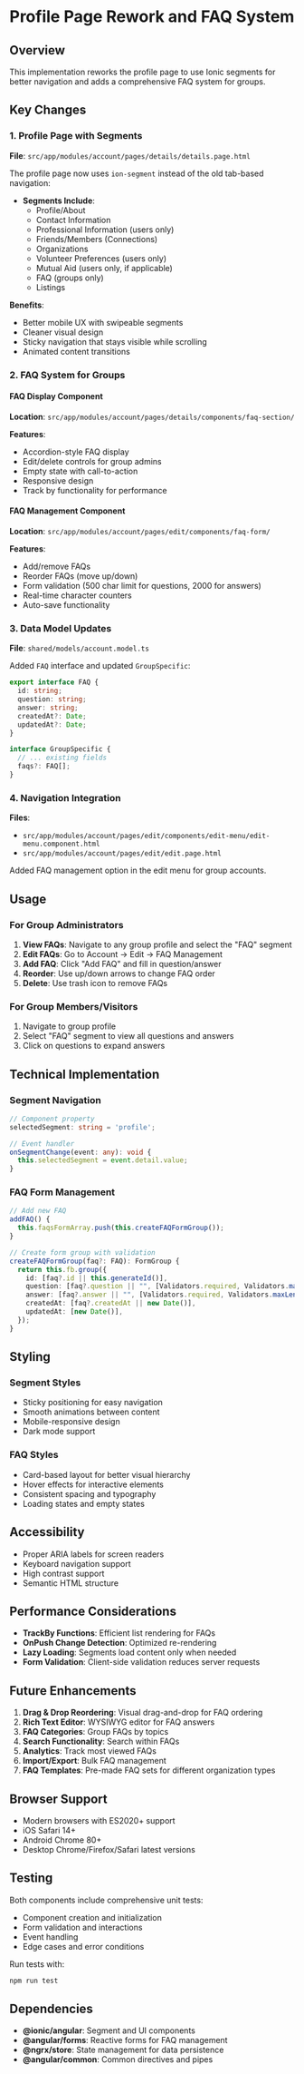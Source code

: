 # Profile Page Rework and FAQ System

## Overview

This implementation reworks the profile page to use Ionic segments for better navigation and adds a comprehensive FAQ system for groups.

## Key Changes

### 1. Profile Page with Segments

**File**: `src/app/modules/account/pages/details/details.page.html`

The profile page now uses `ion-segment` instead of the old tab-based navigation:

- **Segments Include**:
  - Profile/About
  - Contact Information
  - Professional Information (users only)
  - Friends/Members (Connections)
  - Organizations
  - Volunteer Preferences (users only)
  - Mutual Aid (users only, if applicable)
  - FAQ (groups only)
  - Listings

**Benefits**:

- Better mobile UX with swipeable segments
- Cleaner visual design
- Sticky navigation that stays visible while scrolling
- Animated content transitions

### 2. FAQ System for Groups

#### FAQ Display Component

**Location**: `src/app/modules/account/pages/details/components/faq-section/`

**Features**:

- Accordion-style FAQ display
- Edit/delete controls for group admins
- Empty state with call-to-action
- Responsive design
- Track by functionality for performance

#### FAQ Management Component

**Location**: `src/app/modules/account/pages/edit/components/faq-form/`

**Features**:

- Add/remove FAQs
- Reorder FAQs (move up/down)
- Form validation (500 char limit for questions, 2000 for answers)
- Real-time character counters
- Auto-save functionality

### 3. Data Model Updates

**File**: `shared/models/account.model.ts`

Added `FAQ` interface and updated `GroupSpecific`:

```typescript
export interface FAQ {
  id: string;
  question: string;
  answer: string;
  createdAt?: Date;
  updatedAt?: Date;
}

interface GroupSpecific {
  // ... existing fields
  faqs?: FAQ[];
}
```

### 4. Navigation Integration

**Files**:

- `src/app/modules/account/pages/edit/components/edit-menu/edit-menu.component.html`
- `src/app/modules/account/pages/edit/edit.page.html`

Added FAQ management option in the edit menu for group accounts.

## Usage

### For Group Administrators

1. **View FAQs**: Navigate to any group profile and select the "FAQ" segment
2. **Edit FAQs**: Go to Account → Edit → FAQ Management
3. **Add FAQ**: Click "Add FAQ" and fill in question/answer
4. **Reorder**: Use up/down arrows to change FAQ order
5. **Delete**: Use trash icon to remove FAQs

### For Group Members/Visitors

1. Navigate to group profile
2. Select "FAQ" segment to view all questions and answers
3. Click on questions to expand answers

## Technical Implementation

### Segment Navigation

```typescript
// Component property
selectedSegment: string = 'profile';

// Event handler
onSegmentChange(event: any): void {
  this.selectedSegment = event.detail.value;
}
```

### FAQ Form Management

```typescript
// Add new FAQ
addFAQ() {
  this.faqsFormArray.push(this.createFAQFormGroup());
}

// Create form group with validation
createFAQFormGroup(faq?: FAQ): FormGroup {
  return this.fb.group({
    id: [faq?.id || this.generateId()],
    question: [faq?.question || "", [Validators.required, Validators.maxLength(500)]],
    answer: [faq?.answer || "", [Validators.required, Validators.maxLength(2000)]],
    createdAt: [faq?.createdAt || new Date()],
    updatedAt: [new Date()],
  });
}
```

## Styling

### Segment Styles

- Sticky positioning for easy navigation
- Smooth animations between content
- Mobile-responsive design
- Dark mode support

### FAQ Styles

- Card-based layout for better visual hierarchy
- Hover effects for interactive elements
- Consistent spacing and typography
- Loading states and empty states

## Accessibility

- Proper ARIA labels for screen readers
- Keyboard navigation support
- High contrast support
- Semantic HTML structure

## Performance Considerations

- **TrackBy Functions**: Efficient list rendering for FAQs
- **OnPush Change Detection**: Optimized re-rendering
- **Lazy Loading**: Segments load content only when needed
- **Form Validation**: Client-side validation reduces server requests

## Future Enhancements

1. **Drag & Drop Reordering**: Visual drag-and-drop for FAQ ordering
2. **Rich Text Editor**: WYSIWYG editor for FAQ answers
3. **FAQ Categories**: Group FAQs by topics
4. **Search Functionality**: Search within FAQs
5. **Analytics**: Track most viewed FAQs
6. **Import/Export**: Bulk FAQ management
7. **FAQ Templates**: Pre-made FAQ sets for different organization types

## Browser Support

- Modern browsers with ES2020+ support
- iOS Safari 14+
- Android Chrome 80+
- Desktop Chrome/Firefox/Safari latest versions

## Testing

Both components include comprehensive unit tests:

- Component creation and initialization
- Form validation and interactions
- Event handling
- Edge cases and error conditions

Run tests with:

```bash
npm run test
```

## Dependencies

- **@ionic/angular**: Segment and UI components
- **@angular/forms**: Reactive forms for FAQ management
- **@ngrx/store**: State management for data persistence
- **@angular/common**: Common directives and pipes
